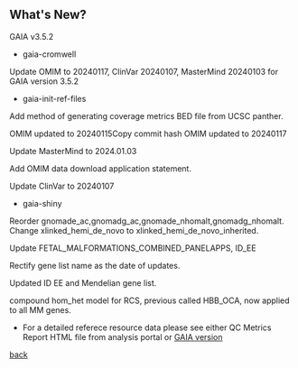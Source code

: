 ## What's New?

GAIA v3.5.2

* gaia-cromwell

Update OMIM to 20240117, ClinVar 20240107, MasterMind 20240103 for GAIA version 3.5.2

* gaia-init-ref-files

Add method of generating coverage metrics BED file from UCSC panther. 

OMIM updated to 20240115Copy commit hash	OMIM updated to 20240117

Update MasterMind to 2024.01.03

Add OMIM data download application statement.	

Update ClinVar to 20240107

* gaia-shiny

Reorder gnomade_ac,gnomadg_ac,gnomade_nhomalt,gnomadg_nhomalt. Change xlinked_hemi_de_novo to xlinked_hemi_de_novo_inherited.

Update FETAL_MALFORMATIONS_COMBINED_PANELAPPS, ID_EE

Rectify gene list name as the date of updates.

Updated ID EE and Mendelian gene list.

compound hom_het model for RCS, previous called HBB_OCA, now applied to all MM genes.

* For a detailed referece resource data please see either QC Metrics Report HTML file from analysis portal or [GAIA version](./another-page_3.5.2_GAIA_version.html)

[back](./)
